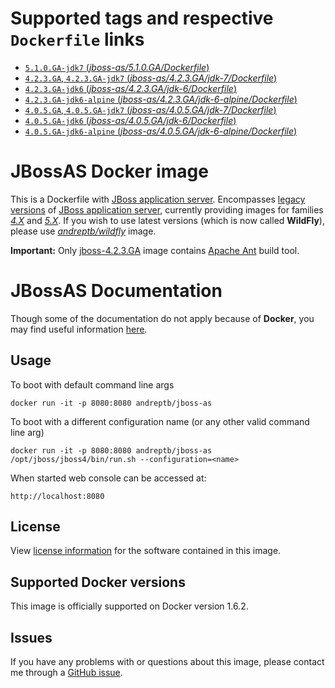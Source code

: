 # Supported tags and respective `Dockerfile` links

-	[`5.1.0.GA-jdk7` (*jboss-as/5.1.0.GA/Dockerfile*)](https://github.com/paulosalgado/Dockerfiles/blob/master/jboss-as/5.1.0.GA/Dockerfile)
-	[`4.2.3.GA`, `4.2.3.GA-jdk7` (*jboss-as/4.2.3.GA/jdk-7/Dockerfile*)](https://github.com/andreptb/Dockerfiles/blob/master/jboss-as/4.2.3.GA/jdk-7/Dockerfile)
-   [`4.2.3.GA-jdk6` (*jboss-as/4.2.3.GA/jdk-6/Dockerfile*)](https://github.com/andreptb/Dockerfiles/blob/master/jboss-as/4.2.3.GA/jdk-6/Dockerfile)
-   [`4.2.3.GA-jdk6-alpine` (*jboss-as/4.2.3.GA/jdk-6-alpine/Dockerfile*)](https://github.com/andreptb/Dockerfiles/blob/master/jboss-as/4.2.3.GA/jdk-6-alpine/Dockerfile)
-	[`4.0.5.GA`, `4.0.5.GA-jdk7` (*jboss-as/4.0.5.GA/jdk-7/Dockerfile*)](https://github.com/andreptb/Dockerfiles/blob/master/jboss-as/4.0.5.GA/jdk-7/Dockerfile)
-	[`4.0.5.GA-jdk6` (*jboss-as/4.0.5.GA/jdk-6/Dockerfile*)](https://github.com/andreptb/Dockerfiles/blob/master/jboss-as/4.0.5.GA/jdk-6/Dockerfile)
-	[`4.0.5.GA-jdk6-alpine` (*jboss-as/4.0.5.GA/jdk-6-alpine/Dockerfile*)](https://github.com/andreptb/Dockerfiles/blob/master/jboss-as/4.0.5.GA/jdk-6-alpine/Dockerfile)

# JBossAS Docker image

This is a Dockerfile with [JBoss application server](http://wildfly.org/). Encompasses [legacy versions](http://jbossas.jboss.org/) of [JBoss application server](http://wildfly.org/), currently providing images for families [*4.X*](https://developer.jboss.org/wiki/JBossApplicationServerOfficialDocumentationPage) and [*5.X*](http://jbossas.jboss.org/docs/5-x). If you wish to use latest versions (which is now called **WildFly**), please use  [*andreptb/wildfly*](https://github.com/andreptb/Dockerfiles/blob/master/wildfly/jdk-8/Dockerfile) image.

**Important:** Only  [jboss-4.2.3.GA](https://github.com/andreptb/Dockerfiles/blob/master/jboss-as/4.2.3.GA/jdk-7/Dockerfile) image contains [Apache Ant](http://ant.apache.org/) build tool.

# JBossAS Documentation

Though some of the documentation do not apply because of **Docker**, you may find useful information [here](https://developer.jboss.org/wiki/JBossApplicationServerOfficialDocumentationPage).

## Usage

To boot with default command line args

    docker run -it -p 8080:8080 andreptb/jboss-as

To boot with a different configuration name (or any other valid command line arg)

    docker run -it -p 8080:8080 andreptb/jboss-as /opt/jboss/jboss4/bin/run.sh --configuration=<name>

When started web console can be accessed at:

    http://localhost:8080

## License

View [license information](http://www.gnu.org/licenses/lgpl-2.1-standalone.html) for the software contained in this image.

## Supported Docker versions

This image is officially supported on Docker version 1.6.2.

## Issues

If you have any problems with or questions about this image, please contact me through a [GitHub issue](https://github.com/andreptb/Dockerfiles/issues).
